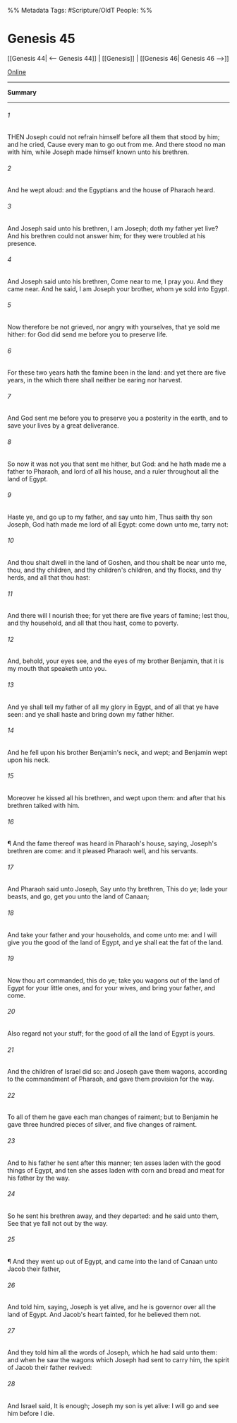 

%% Metadata
Tags: #Scripture/OldT
People: 
%%
# Genesis 45
[[Genesis 44| <-- Genesis 44]] | [[Genesis]] | [[Genesis 46| Genesis 46 -->]]

[Online](https://churchofjesuschrist.org/study/scriptures/ot/gen/45?lang=eng)

---
__Summary__



---

###### 1
THEN Joseph could not refrain himself before all them that stood by him; and he cried, Cause every man to go out from me.  And there stood no man with him, while Joseph made himself known unto his brethren.
###### 2
And he wept aloud: and the Egyptians and the house of Pharaoh heard.
###### 3
And Joseph said unto his brethren, I am Joseph; doth my father yet live?  And his brethren could not answer him; for they were troubled at his presence.
###### 4
And Joseph said unto his brethren, Come near to me, I pray you.  And they came near.  And he said, I am Joseph your brother, whom ye sold into Egypt.
###### 5
Now therefore be not grieved, nor angry with yourselves, that ye sold me hither: for God did send me before you to preserve life.
###### 6
For these two years hath the famine been in the land: and yet there are five years, in the which there shall neither be earing nor harvest.
###### 7
And God sent me before you to preserve you a posterity in the earth, and to save your lives by a great deliverance.
###### 8
So now it was not you that sent me hither, but God: and he hath made me a father to Pharaoh, and lord of all his house, and a ruler throughout all the land of Egypt.
###### 9
Haste ye, and go up to my father, and say unto him, Thus saith thy son Joseph, God hath made me lord of all Egypt: come down unto me, tarry not:
###### 10
And thou shalt dwell in the land of Goshen, and thou shalt be near unto me, thou, and thy children, and thy children's children, and thy flocks, and thy herds, and all that thou hast:
###### 11
And there will I nourish thee; for yet there are five years of famine; lest thou, and thy household, and all that thou hast, come to poverty.
###### 12
And, behold, your eyes see, and the eyes of my brother Benjamin, that it is my mouth that speaketh unto you.
###### 13
And ye shall tell my father of all my glory in Egypt, and of all that ye have seen: and ye shall haste and bring down my father hither.
###### 14
And he fell upon his brother Benjamin's neck, and wept; and Benjamin wept upon his neck.
###### 15
Moreover he kissed all his brethren, and wept upon them: and after that his brethren talked with him.
###### 16
¶ And the fame thereof was heard in Pharaoh's house, saying, Joseph's brethren are come: and it pleased Pharaoh well, and his servants.
###### 17
And Pharaoh said unto Joseph, Say unto thy brethren, This do ye; lade your beasts, and go, get you unto the land of Canaan;
###### 18
And take your father and your households, and come unto me: and I will give you the good of the land of Egypt, and ye shall eat the fat of the land.
###### 19
Now thou art commanded, this do ye; take you wagons out of the land of Egypt for your little ones, and for your wives, and bring your father, and come.
###### 20
Also regard not your stuff; for the good of all the land of Egypt is yours.
###### 21
And the children of Israel did so: and Joseph gave them wagons, according to the commandment of Pharaoh, and gave them provision for the way.
###### 22
To all of them he gave each man changes of raiment; but to Benjamin he gave three hundred pieces of silver, and five changes of raiment.
###### 23
And to his father he sent after this manner; ten asses laden with the good things of Egypt, and ten she asses laden with corn and bread and meat for his father by the way.
###### 24
So he sent his brethren away, and they departed: and he said unto them, See that ye fall not out by the way.
###### 25
¶ And they went up out of Egypt, and came into the land of Canaan unto Jacob their father,
###### 26
And told him, saying, Joseph is yet alive, and he is governor over all the land of Egypt.  And Jacob's heart fainted, for he believed them not.
###### 27
And they told him all the words of Joseph, which he had said unto them: and when he saw the wagons which Joseph had sent to carry him, the spirit of Jacob their father revived:
###### 28
And Israel said, It is enough; Joseph my son is yet alive: I will go and see him before I die.



